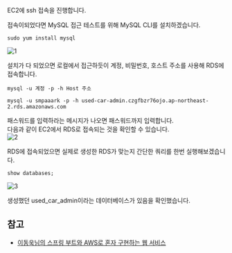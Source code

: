 EC2에 ssh 접속을 진행합니다.   

접속이되었다면 MySQL 접근 테스트를 위해 MySQL CLI를 설치하겠습니다.   
```
sudo yum install mysql
```
![1](https://raw.githubusercontent.com/smpark1020/tistory/master/AWS/%5BRDS%5D%20AWS%EC%97%90%20%EB%8D%B0%EC%9D%B4%ED%84%B0%EB%B2%A0%EC%9D%B4%EC%8A%A4%20%ED%99%98%EA%B2%BD%20%EB%A7%8C%EB%93%A4%EA%B8%B0%204%20-%20EC2%EC%97%90%EC%84%9C%20RDS%EC%97%90%20%EC%A0%91%EA%B7%BC%20%ED%99%95%EC%9D%B8/1.PNG)   

설치가 다 되었으면 로컬에서 접근하듯이 계정, 비밀번호, 호스트 주소를 사용해 RDS에 접속합니다.   
```
mysql -u 계정 -p -h Host 주소
```
```
mysql -u smpaaark -p -h used-car-admin.czgfbzr76ojo.ap-northeast-2.rds.amazonaws.com
```

패스워드를 입력하라는 메시지가 나오면 패스워드까지 입력합니다.   
다음과 같이 EC2에서 RDS로 접속되는 것을 확인할 수 있습니다.   
![2](https://raw.githubusercontent.com/smpark1020/tistory/master/AWS/%5BRDS%5D%20AWS%EC%97%90%20%EB%8D%B0%EC%9D%B4%ED%84%B0%EB%B2%A0%EC%9D%B4%EC%8A%A4%20%ED%99%98%EA%B2%BD%20%EB%A7%8C%EB%93%A4%EA%B8%B0%204%20-%20EC2%EC%97%90%EC%84%9C%20RDS%EC%97%90%20%EC%A0%91%EA%B7%BC%20%ED%99%95%EC%9D%B8/2.PNG)   

RDS에 접속되었으면 실제로 생성한 RDS가 맞는지 간단한 쿼리를 한번 실행해보겠습니다.
```
show databases;
```
![3](https://raw.githubusercontent.com/smpark1020/tistory/master/AWS/%5BRDS%5D%20AWS%EC%97%90%20%EB%8D%B0%EC%9D%B4%ED%84%B0%EB%B2%A0%EC%9D%B4%EC%8A%A4%20%ED%99%98%EA%B2%BD%20%EB%A7%8C%EB%93%A4%EA%B8%B0%204%20-%20EC2%EC%97%90%EC%84%9C%20RDS%EC%97%90%20%EC%A0%91%EA%B7%BC%20%ED%99%95%EC%9D%B8/3.PNG)   

생성했던 used_car_admin이라는 데이터베이스가 있음을 확인했습니다.   

## 참고
* [이동욱님의 스프링 부트와 AWS로 혼자 구현하는 웹 서비스](https://jojoldu.tistory.com/463)